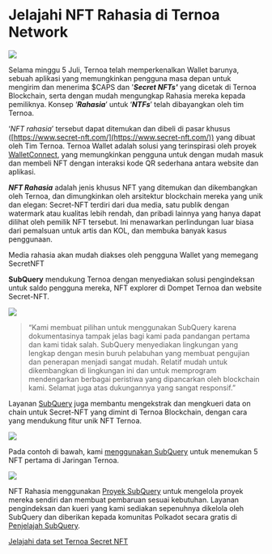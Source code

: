 # Jelajahi NFT Rahasia di Ternoa Network

![](https://miro.medium.com/max/1200/0*s1fSGGelS-HVJNBm)

Selama minggu 5 Juli, Ternoa telah memperkenalkan Wallet barunya, sebuah aplikasi yang memungkinkan pengguna masa depan untuk mengirim dan menerima $CAPS dan '**_Secret NFTs'_** yang dicetak di Ternoa Blockchain, serta dengan mudah mengungkap Rahasia mereka kepada pemiliknya. Konsep ‘**_Rahasia_**’ untuk ‘**_NTFs_**’ telah dibayangkan oleh tim Ternoa.

‘_NFT rahasia_’ tersebut dapat ditemukan dan dibeli di pasar khusus ([https://www.secret-nft.com/](https://www.secret-nft.com/)) yang dibuat oleh Tim Ternoa. Ternoa Wallet adalah solusi yang terinspirasi oleh proyek [WalletConnect](https://walletconnect.org/), yang memungkinkan pengguna untuk dengan mudah masuk dan membeli NFT dengan interaksi kode QR sederhana antara website dan aplikasi.

**_NFT Rahasia_** adalah jenis khusus NFT yang ditemukan dan dikembangkan oleh Ternoa, dan dimungkinkan oleh arsitektur blockchain mereka yang unik dan elegan: Secret-NFT terdiri dari dua media, satu publik dengan watermark atau kualitas lebih rendah, dan pribadi lainnya yang hanya dapat dilihat oleh pemilik NFT tersebut. Ini menawarkan perlindungan luar biasa dari pemalsuan untuk artis dan KOL, dan membuka banyak kasus penggunaan.

Media rahasia akan mudah diakses oleh pengguna Wallet yang memegang SecretNFT

**SubQuery** mendukung Ternoa dengan menyediakan solusi pengindeksan untuk saldo pengguna mereka, NFT explorer di Dompet Ternoa dan website Secret-NFT.

![](https://miro.medium.com/max/1400/0*gquKRKBgiyAAxRFZ)

> “Kami membuat pilihan untuk menggunakan SubQuery karena dokumentasinya tampak jelas bagi kami pada pandangan pertama dan kami tidak salah. SubQuery menyediakan lingkungan yang lengkap dengan mesin buruh pelabuhan yang membuat pengujian dan penerapan menjadi sangat mudah. Relatif mudah untuk dikembangkan di lingkungan ini dan untuk memprogram mendengarkan berbagai peristiwa yang dipancarkan oleh blockchain kami. Selamat juga atas dukungannya yang sangat responsif.”

Layanan [SubQuery](https://subquery.network/) juga membantu mengekstrak dan mengkueri data on chain untuk Secret-NFT yang dimint di Ternoa Blockchain, dengan cara yang mendukung fitur unik NFT Ternoa.

![](https://miro.medium.com/max/1400/0*CA7lfxmZxHCKhzWw)

Pada contoh di bawah, kami [menggunakan SubQuery](https://explorer.subquery.network/subquery/capsule-corp-ternoa/indexer) untuk menemukan 5 NFT pertama di Jaringan Ternoa.

![](https://miro.medium.com/max/1400/0*YaQGpb3xUn7BUESx)

NFT Rahasia menggunakan [Proyek SubQuery](https://project.subquery.network/) untuk mengelola proyek mereka sendiri dan membuat pembaruan sesuai kebutuhan. Layanan pengindeksan dan kueri yang kami sediakan sepenuhnya dikelola oleh SubQuery dan diberikan kepada komunitas Polkadot secara gratis di [Penjelajah SubQuery](https://explorer.subquery.network/).

[Jelajahi data set Ternoa Secret NFT](https://explorer.subquery.network/subquery/capsule-corp-ternoa/indexer)
